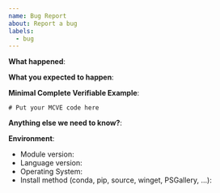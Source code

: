 ```yaml
---
name: Bug Report
about: Report a bug
labels:
  - bug
---
```


**What happened**:

**What you expected to happen**:

**Minimal Complete Verifiable Example**:

<!-- See http://matthewrocklin.com/blog/work/2018/02/28/minimal-bug-reports or https://stackoverflow.com/help/mcve for an example -->

```
# Put your MCVE code here
```

**Anything else we need to know?**:

**Environment**:

- Module version:
- Language version:
- Operating System:
- Install method (conda, pip, source, winget, PSGallery, ...):